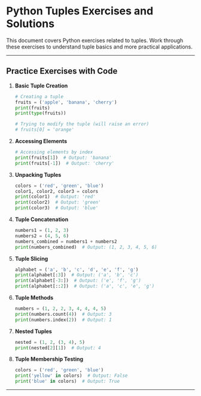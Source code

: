 
# Python Tuples Exercises and Solutions

This document covers Python exercises related to tuples. Work through these exercises to understand tuple basics and more practical applications.

---

## Practice Exercises with Code

1. **Basic Tuple Creation**
    ```python
    # Creating a tuple
    fruits = ('apple', 'banana', 'cherry')
    print(fruits)
    print(type(fruits))

    # Trying to modify the tuple (will raise an error)
    # fruits[0] = 'orange'
    ```

2. **Accessing Elements**
    ```python
    # Accessing elements by index
    print(fruits[1])  # Output: 'banana'
    print(fruits[-1])  # Output: 'cherry'
    ```

3. **Unpacking Tuples**
    ```python
    colors = ('red', 'green', 'blue')
    color1, color2, color3 = colors
    print(color1)  # Output: 'red'
    print(color2)  # Output: 'green'
    print(color3)  # Output: 'blue'
    ```

4. **Tuple Concatenation**
    ```python
    numbers1 = (1, 2, 3)
    numbers2 = (4, 5, 6)
    numbers_combined = numbers1 + numbers2
    print(numbers_combined)  # Output: (1, 2, 3, 4, 5, 6)
    ```

5. **Tuple Slicing**
    ```python
    alphabet = ('a', 'b', 'c', 'd', 'e', 'f', 'g')
    print(alphabet[:3])  # Output: ('a', 'b', 'c')
    print(alphabet[-3:])  # Output: ('e', 'f', 'g')
    print(alphabet[::2])  # Output: ('a', 'c', 'e', 'g')
    ```

6. **Tuple Methods**
    ```python
    numbers = (1, 2, 2, 3, 4, 4, 4, 5)
    print(numbers.count(4))  # Output: 3
    print(numbers.index(2))  # Output: 1
    ```

7. **Nested Tuples**
    ```python
    nested = (1, 2, (3, 4), 5)
    print(nested[2][1])  # Output: 4
    ```

8. **Tuple Membership Testing**
    ```python
    colors = ('red', 'green', 'blue')
    print('yellow' in colors)  # Output: False
    print('blue' in colors)  # Output: True
    ```

---


